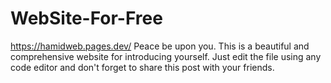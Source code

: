 # WebSite-For-Free
https://hamidweb.pages.dev/
Peace be upon you. This is a beautiful and comprehensive website for introducing yourself. Just edit the file using any code editor and don't forget to share this post with your friends.
